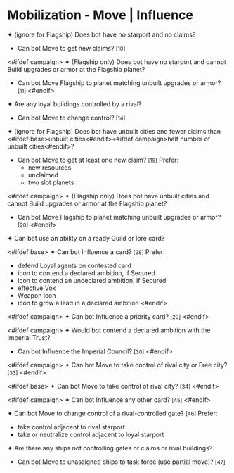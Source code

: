 # Mobilization - Move | Influence

✦ (ignore for Flagship) Does bot have no starport and no claims?

- Can bot Move to get new claims? <span style="font-size: 12px;">[10]</span>

<#ifdef campaign>
✦ (Flagship only) Does bot have no starport and cannot Build upgrades or armor at the Flagship planet?

- Can bot Move Flagship to planet matching unbuilt upgrades or armor? <span style="font-size: 12px;">[11]</span>
<#endif>

✦ Are any loyal buildings controlled by a rival?

- Can bot Move to change control? <span style="font-size: 12px;">[14]</span>

✦ (ignore for Flagship) Does bot have unbuilt cities and fewer claims than <#ifdef base>unbuilt cities<#endif><#ifdef campaign>half number of unbuilt cities<#endif>?

- Can bot Move to get at least one new claim? <span style="font-size: 12px;">[19]</span> Prefer:
	- new resources
	- unclaimed
	- two slot planets

<#ifdef campaign>
✦ (Flagship only) Does bot have unbuilt cities and cannot Build upgrades or armor at the Flagship planet?

- Can bot Move Flagship to planet matching unbuilt upgrades or armor? <span style="font-size: 12px;">[20]</span>
<#endif>

✦ Can bot use an ability on a ready Guild or lore card?

<#ifdef base>
✦ Can bot Influence a card? <span style="font-size: 12px;">[28]</span> Prefer:

- defend Loyal agents on contested card
- icon to contend a declared ambition, if Secured
- icon to contend an undeclared ambition, if Secured
- effective Vox
- Weapon icon
- icon to grow a lead in a declared ambition
<#endif>

<#ifdef campaign>
✦ Can bot Influence a priority card? <span style="font-size: 12px;">[29]</span>
<#endif>

<#ifdef campaign>
✦ Would bot contend a declared ambition with the Imperial Trust?

- Can bot Influence the Imperial Council? <span style="font-size: 12px;">[30]</span>
<#endif>

<#ifdef campaign>
✦ Can bot Move to take control of rival city or Free city? <span style="font-size: 12px;">[33]</span>
<#endif>

<#ifdef base>
✦ Can bot Move to take control of rival city? <span style="font-size: 12px;">[34]</span>
<#endif>

<#ifdef campaign>
✦ Can bot Influence any other card? <span style="font-size: 12px;">[45]</span>
<#endif>

✦ Can bot Move to change control of a rival-controlled gate? <span style="font-size: 12px;">[46]</span> Prefer:

- take control adjacent to rival starport
- take or neutralize control adjacent to loyal starport

✦ Are there any ships not controlling gates or claims or rival buildings?

- Can bot Move to unassigned ships to task force (use partial move)? <span style="font-size: 12px;">[47]</span>

<div class="pagebreak"> </div>
